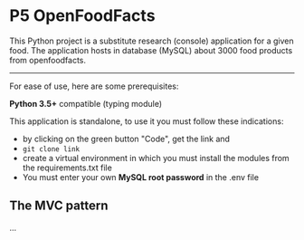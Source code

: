 # P5 OpenFoodFacts

This Python project is a substitute research (console) application for a given food.
The application hosts in database (MySQL) about 3000 food products from openfoodfacts.

--------------------------

For ease of use, here are some prerequisites: 

**Python 3.5+** compatible (typing module)

This application is standalone, to use it you must follow these indications:
* by clicking on the green button "Code", get the link and
* `git clone link`
* create a virtual environment in which you must install the modules from the requirements.txt file
* You must enter your own **MySQL root password** in the .env file 


## The MVC pattern

...
